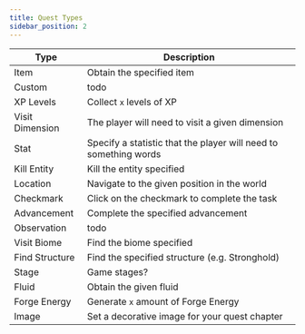 ```yaml
---
title: Quest Types
sidebar_position: 2
---
```


| Type            | Description                                                      |
|-----------------|------------------------------------------------------------------|
| Item            | Obtain the specified item                                        |
| Custom          | todo                                                             |
| XP Levels       | Collect `x` levels of XP                                         |
| Visit Dimension | The player will need to visit a given dimension                  |
| Stat            | Specify a statistic that the player will need to something words |
| Kill Entity     | Kill the entity specified                                        |
| Location        | Navigate to the given position in the world                      |
| Checkmark       | Click on the checkmark to complete the task                      |
| Advancement     | Complete the specified advancement                               |
| Observation     | todo                                                             |
| Visit Biome     | Find the biome specified                                         |
| Find Structure  | Find the specified structure (e.g. Stronghold)                   |
| Stage           | Game stages?                                                     |
| Fluid           | Obtain the given fluid                                           |
| Forge Energy    | Generate `x` amount of Forge Energy                              |
| Image           | Set a decorative image for your quest chapter                    |

